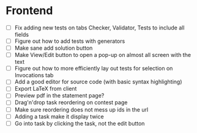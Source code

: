 # Frontend
- [ ] Fix adding new tests on tabs Checker, Validator, Tests to include all fields
- [ ] Figure out how to add tests with generators 
- [ ] Make sane add solution button
- [ ] Make View/Edit button to open a pop-up on almost all screen with the text
- [ ] Figure out how to more efficiently lay out tests for selection on Invocations tab
- [ ] Add a good editor for source code (with basic syntax highlighting)
- [ ] Export LaTeX from client
- [ ] Preview pdf in the statement page?
- [ ] Drag'n'drop task reordering on contest page
- [ ] Make sure reordering does not mess up ids in the url
- [ ] Adding a task make it display twice
- [ ] Go into task by clicking the task, not the edit button